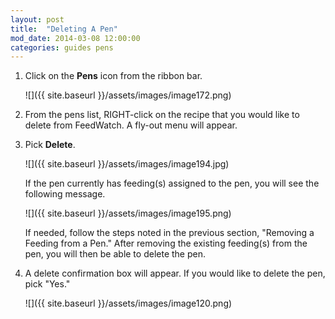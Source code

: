 ```yaml
---
layout: post
title:  "Deleting A Pen"
mod_date: 2014-03-08 12:00:00
categories: guides pens
---
```


1.  Click on the **Pens** icon from the ribbon bar.

    ![]({{ site.baseurl }}/assets/images/image172.png)

2.  From the pens list, RIGHT-click on the recipe that you would like to delete from FeedWatch. A fly-out menu will appear.

3.  Pick **Delete**.

    ![]({{ site.baseurl }}/assets/images/image194.jpg)

    If the pen currently has feeding(s) assigned to the pen, you will see the following message.

    ![]({{ site.baseurl }}/assets/images/image195.png)

    If needed, follow the steps noted in the previous section, "Removing a Feeding from a Pen." After removing the existing feeding(s) from the pen, you will then be able to delete the pen.

4.  A delete confirmation box will appear. If you would like to
delete the pen, pick "Yes."

    ![]({{ site.baseurl }}/assets/images/image120.png)
